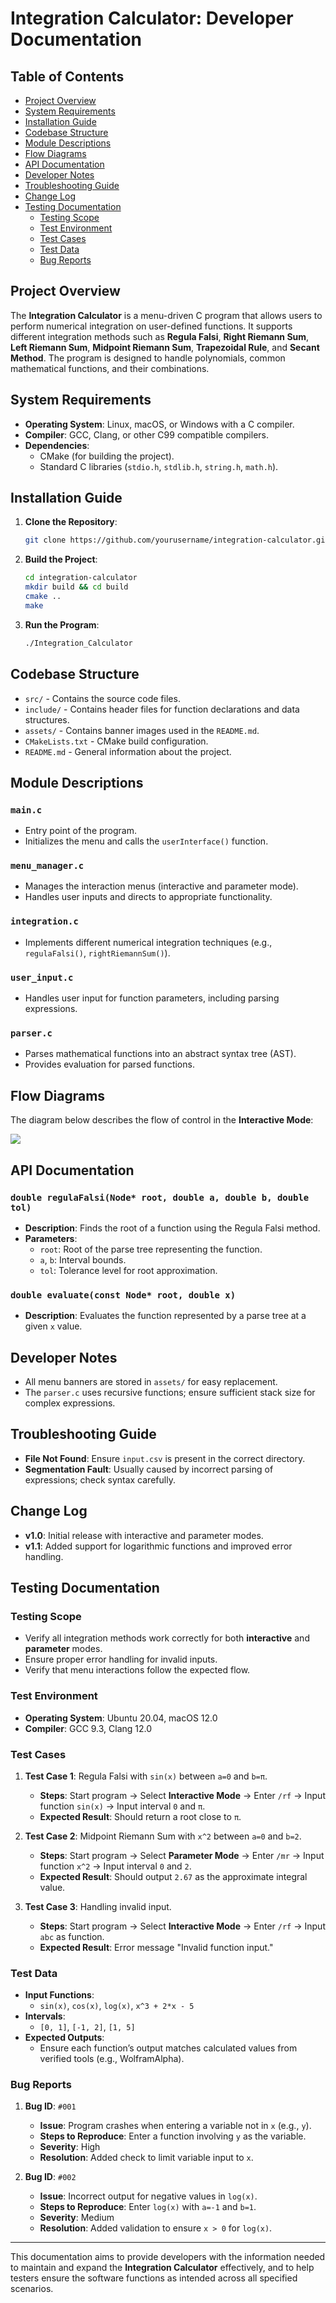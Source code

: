 # Integration Calculator: Developer Documentation

## Table of Contents
- [Project Overview](#project-overview)
- [System Requirements](#system-requirements)
- [Installation Guide](#installation-guide)
- [Codebase Structure](#codebase-structure)
- [Module Descriptions](#module-descriptions)
- [Flow Diagrams](#flow-diagrams)
- [API Documentation](#api-documentation)
- [Developer Notes](#developer-notes)
- [Troubleshooting Guide](#troubleshooting-guide)
- [Change Log](#change-log)
- [Testing Documentation](#testing-documentation)
    - [Testing Scope](#testing-scope)
    - [Test Environment](#test-environment)
    - [Test Cases](#test-cases)
    - [Test Data](#test-data)
    - [Bug Reports](#bug-reports)

## Project Overview
The **Integration Calculator** is a menu-driven C program that allows users to perform numerical integration on user-defined functions. It supports different integration methods such as **Regula Falsi**, **Right Riemann Sum**, **Left Riemann Sum**, **Midpoint Riemann Sum**, **Trapezoidal Rule**, and **Secant Method**. The program is designed to handle polynomials, common mathematical functions, and their combinations.

## System Requirements
- **Operating System**: Linux, macOS, or Windows with a C compiler.
- **Compiler**: GCC, Clang, or other C99 compatible compilers.
- **Dependencies**:
    - CMake (for building the project).
    - Standard C libraries (`stdio.h`, `stdlib.h`, `string.h`, `math.h`).

## Installation Guide
1. **Clone the Repository**:
    ```bash
    git clone https://github.com/yourusername/integration-calculator.git
    ```
2. **Build the Project**:
    ```bash
    cd integration-calculator
    mkdir build && cd build
    cmake ..
    make
    ```
3. **Run the Program**:
    ```bash
    ./Integration_Calculator
    ```

## Codebase Structure
- `src/` - Contains the source code files.
- `include/` - Contains header files for function declarations and data structures.
- `assets/` - Contains banner images used in the `README.md`.
- `CMakeLists.txt` - CMake build configuration.
- `README.md` - General information about the project.

## Module Descriptions
### `main.c`
- Entry point of the program.
- Initializes the menu and calls the `userInterface()` function.

### `menu_manager.c`
- Manages the interaction menus (interactive and parameter mode).
- Handles user inputs and directs to appropriate functionality.

### `integration.c`
- Implements different numerical integration techniques (e.g., `regulaFalsi()`, `rightRiemannSum()`).

### `user_input.c`
- Handles user input for function parameters, including parsing expressions.

### `parser.c`
- Parses mathematical functions into an abstract syntax tree (AST).
- Provides evaluation for parsed functions.

## Flow Diagrams
The diagram below describes the flow of control in the **Interactive Mode**:

<img src="assets/flowChart.png">


## API Documentation
### `double regulaFalsi(Node* root, double a, double b, double tol)`
- **Description**: Finds the root of a function using the Regula Falsi method.
- **Parameters**:
    - `root`: Root of the parse tree representing the function.
    - `a`, `b`: Interval bounds.
    - `tol`: Tolerance level for root approximation.

### `double evaluate(const Node* root, double x)`
- **Description**: Evaluates the function represented by a parse tree at a given `x` value.

## Developer Notes
- All menu banners are stored in `assets/` for easy replacement.
- The `parser.c` uses recursive functions; ensure sufficient stack size for complex expressions.

## Troubleshooting Guide
- **File Not Found**: Ensure `input.csv` is present in the correct directory.
- **Segmentation Fault**: Usually caused by incorrect parsing of expressions; check syntax carefully.

## Change Log
- **v1.0**: Initial release with interactive and parameter modes.
- **v1.1**: Added support for logarithmic functions and improved error handling.

## Testing Documentation
### Testing Scope
- Verify all integration methods work correctly for both **interactive** and **parameter** modes.
- Ensure proper error handling for invalid inputs.
- Verify that menu interactions follow the expected flow.

### Test Environment
- **Operating System**: Ubuntu 20.04, macOS 12.0
- **Compiler**: GCC 9.3, Clang 12.0

### Test Cases
1. **Test Case 1**: Regula Falsi with `sin(x)` between `a=0` and `b=π`.
    - **Steps**: Start program -> Select **Interactive Mode** -> Enter `/rf` -> Input function `sin(x)` -> Input interval `0` and `π`.
    - **Expected Result**: Should return a root close to `π`.

2. **Test Case 2**: Midpoint Riemann Sum with `x^2` between `a=0` and `b=2`.
    - **Steps**: Start program -> Select **Parameter Mode** -> Enter `/mr` -> Input function `x^2` -> Input interval `0` and `2`.
    - **Expected Result**: Should output `2.67` as the approximate integral value.

3. **Test Case 3**: Handling invalid input.
    - **Steps**: Start program -> Select **Interactive Mode** -> Enter `/rf` -> Input `abc` as function.
    - **Expected Result**: Error message "Invalid function input."

### Test Data
- **Input Functions**:
    - `sin(x)`, `cos(x)`, `log(x)`, `x^3 + 2*x - 5`
- **Intervals**:
    - `[0, 1]`, `[-1, 2]`, `[1, 5]`
- **Expected Outputs**:
    - Ensure each function’s output matches calculated values from verified tools (e.g., WolframAlpha).

### Bug Reports
1. **Bug ID**: `#001`
    - **Issue**: Program crashes when entering a variable not in `x` (e.g., `y`).
    - **Steps to Reproduce**: Enter a function involving `y` as the variable.
    - **Severity**: High
    - **Resolution**: Added check to limit variable input to `x`.

2. **Bug ID**: `#002`
    - **Issue**: Incorrect output for negative values in `log(x)`.
    - **Steps to Reproduce**: Enter `log(x)` with `a=-1` and `b=1`.
    - **Severity**: Medium
    - **Resolution**: Added validation to ensure `x > 0` for `log(x)`.

---
This documentation aims to provide developers with the information needed to maintain and expand the **Integration Calculator** effectively, and to help testers ensure the software functions as intended across all specified scenarios.

